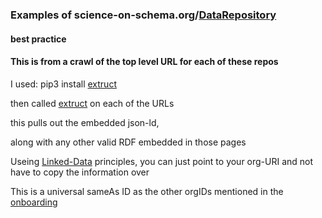 ### Examples of science-on-schema.org/[DataRepository](https://github.com/ESIPFed/science-on-schema.org/blob/master/guides/DataRepository.md) 
#### best practice

#### This is from a crawl of the top level URL for each of these repos

I used: pip3 install [extruct](https://pypi.org/project/extruct/)

then called [extruct](https://github.com/scrapinghub/extruct) on each of the URLs

this pulls out the embedded json-ld, 

along with any other valid RDF embedded in those pages

Useing [Linked-Data](https://www.ontotext.com/knowledgehub/fundamentals/linked-data-linked-open-data/) principles, you can just point to your org-URI and not have to copy the information over

This is a universal sameAs ID as the other orgIDs mentioned in the [onboarding](https://github.com/earthcube/ec/blob/master/doc/repo_onboarding.md)
